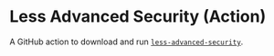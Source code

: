 # Less Advanced Security (Action)

A GitHub action to download and run [`less-advanced-security`](https://github.com/eliblock/less-advanced-security).
